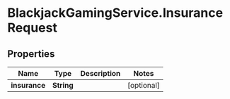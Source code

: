 # BlackjackGamingService.InsuranceRequest

## Properties

Name | Type | Description | Notes
------------ | ------------- | ------------- | -------------
**insurance** | **String** |  | [optional] 


